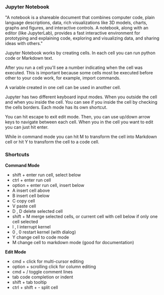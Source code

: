 ### Jupyter Notebook

"A notebook is a shareable document that combines computer code, plain language descriptions, data, rich visualizations like 3D models, charts, graphs and figures, and interactive controls. A notebook, along with an editor (like JupyterLab), provides a fast interactive environment for prototyping and explaining code, exploring and visualizing data, and sharing ideas with others."

Jupyter Notebook works by creating cells. In each cell you can run python code or
Markdown text.

After you run a cell you'll see a number indicating when the cell was executed.
This is important because some cells most be executed before other to 
your code work, for example, import commands.

A variable created in one cell can be used in another cell.

Jupyter has two different keyboard input modes. When you outside the cell
and when you inside the cell. You can see if you inside the cell by checking the cells
borders. Each mode has its own shortcut.

You can hit escape to exit edit mode. Then, you can use up/down arrow keys to navigate
between each cell. When you in the cell you want to edit you can just hit enter.

While in command mode you can hit M to transform the cell into Markdown cell or hit
Y to transform the cell to a code cell.

### Shortcuts

**Command Mode**

* shift + enter run cell, select below
* ctrl + enter run cell
* option + enter run cell, insert below
* A insert cell above
* B insert cell below
* C copy cell
* V paste cell
* D , D delete selected cell
* shift + M merge selected cells, or current cell with cell below if only one cell selected
* I , I interrupt kernel
* 0 , 0 restart kernel (with dialog)
* Y change cell to code mode
* M change cell to markdown mode (good for documentation)

**Edit Mode**

* cmd + click for multi-cursor editing
* option + scrolling click for column editing
* cmd + / toggle comment lines
* tab code completion or indent
* shift + tab tooltip
* ctrl + shift + - split cell

